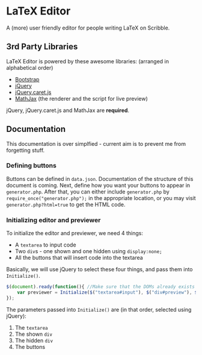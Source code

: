 # LaTeX Editor
A (more) user friendly editor for people writing LaTeX on Scribble.

## 3rd Party Libraries
LaTeX Editor is powered by these awesome libraries: (arranged in alphabetical order)

- [Bootstrap](http://getbootstrap.com/)
- [jQuery](http://jquery.com/)
- [jQuery.caret.js](https://github.com/garyharan/jQuery-caret-utilities)
- [MathJax](http://www.mathjax.org/) (the renderer and the script for live preview)

jQuery, jQuery.caret.js and MathJax are __required__.

## Documentation
This documentation is over simplfied - current aim is to prevent me from forgetting stuff.

### Defining buttons
Buttons can be defined in `data.json`. Documentation of the structure of this document is coming. Next, define how you want your buttons to appear in `generator.php`. After that, you can either include `generator.php` by `require_once("generator.php");` in the appropriate location, or you may visit `generator.php?html=true` to get the HTML code.

### Initializing editor and previewer
To initialize the editor and previewer, we need 4 things:

- A `textarea` to input code
- Two `div`s - one shown and one hidden using `display:none;`
- All the buttons that will insert code into the textarea

Basically, we will use jQuery to select these four things, and pass them into `Initialize()`.

```javascript
$(document).ready(function(){ //Make sure that the DOMs already exists when calling Initialize()
	var previewer = Initialize($("textarea#input"), $("div#preview"), $("div#buffer"), $(".insert-latex"));
});
```

The parameters passed into `Initialize()` are (in that order, selected using jQuery):

1. The `textarea`
2. The shown `div`
3. The hidden `div`
4. The buttons